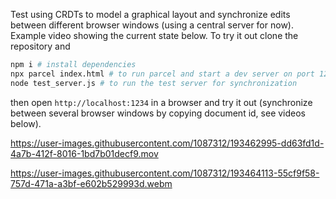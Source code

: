 Test using CRDTs to model a graphical layout and synchronize edits between different browser windows (using a central server for now). Example video showing the current state below. To try it out clone the repository and

```bash
npm i # install dependencies
npx parcel index.html # to run parcel and start a dev server on port 1234
node test_server.js # to run the test server for synchronization
```

then open `http://localhost:1234` in a browser and try it out (synchronize between several browser windows by copying document id, see videos below).

https://user-images.githubusercontent.com/1087312/193462995-dd63fd1d-4a7b-412f-8016-1bd7b01decf9.mov

https://user-images.githubusercontent.com/1087312/193464113-55cf9f58-757d-471a-a3bf-e602b529993d.webm
